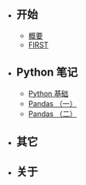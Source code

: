 - ## 开始
    - [概要](/{{route}}/{{version}}/overview)
    - [FIRST](/{{route}}/{{version}}/first)
- ## Python 笔记
    - [Python 基础](/{{route}}/{{version}}/LectureBook/Lecturebook)
    - [Pandas （一）](/{{route}}/{{version}}/LectureBook/Lecture8Pandas)
    - [Pandas （二）](/{{route}}/{{version}}/LectureBook/Lecture9Pandas)
- ## 其它
- ## 关于